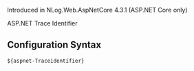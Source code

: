 Introduced in NLog.Web.AspNetCore 4.3.1 (ASP.NET Core only)

ASP.NET Trace Identifier 

## Configuration Syntax
```
${aspnet-Traceidentifier}
```